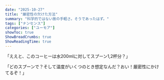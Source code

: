 ```yaml
---
date: "2025-10-27"
title: "厳密性の欠けた方法"
summary: "科学的ではない故の手軽さ。そうであったはず。"
tags: ["ナンセンス"]
categories: ["ユーモア"]
showToc: true
ShowBreadCrumbs: true
ShowReadingTime: true
---
```


「ええと、このコーヒーは水200mlに対してスプーン1,2杯分？」

「どのスプーンで？そして温度がいくつのとき想定なんだ？おい！厳密性にかけてるぞ！」